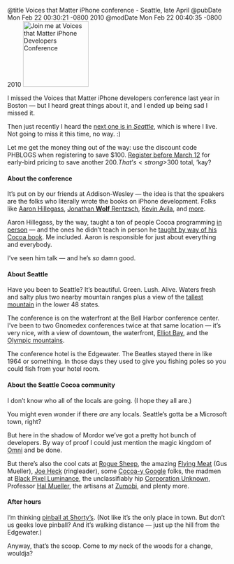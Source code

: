 @title Voices that Matter iPhone conference - Seattle, late April
@pubDate Mon Feb 22 00:30:21 -0800 2010
@modDate Mon Feb 22 00:40:35 -0800 2010
<a href="http://www.voicesthatmatter.com/iphone2010/"><img src="http://inessential.com/images/150x150JoinMeiPhoneVTM.jpg" height="150" width="150" alt="Join me at Voices that Matter iPhone Developers Conference" /></a>

I missed the Voices that Matter iPhone developers conference last year in Boston — but I heard great things about it, and I ended up being sad I missed it.

Then just recently I heard the <a href="http://www.voicesthatmatter.com/iphone2010/">next one is in <em>Seattle</em></a>, which is where I live. Not going to miss it this time, no way. :)

Let me get the money thing out of the way: use the discount code PHBLOGS when registering to save $100. <a href="http://www.voicesthatmatter.com/iphone2010/register.aspx">Register before March 12</a> for early-bird pricing to save another $200. That’s <strong>$300</strong> total, ’kay?

#### About the conference

It’s put on by our friends at Addison-Wesley — the idea is that the speakers are the folks who literally wrote the books on iPhone development. Folks like <a href="http://twitter.com/AaronHillegass">Aaron Hillegass</a>, <a href="http://twitter.com/rentzsch">Jonathan <strong>Wolf</strong> Rentzsch</a>, <a href="http://twitter.com/Eddienull">Kevin Avila</a>, and <a href="http://iphone2010.crowdvine.com/calendar">more</a>.

Aaron Hillegass, by the way, taught a ton of people Cocoa programming <a href="http://www.bignerdranch.com/">in person</a> — and the ones he didn’t teach in person he <a href="http://www.bignerdranch.com/book/cocoa®_programming_for_mac®_os_x_3rd_edition">taught by way of his Cocoa book</a>. Me included. Aaron is responsible for just about everything and everybody.

I’ve seen him talk — and he’s <em>so</em> damn good.

#### About Seattle

Have you been to Seattle? It’s beautiful. Green. Lush. Alive. Waters fresh and salty plus two nearby mountain ranges plus a view of the <a href="http://www.nps.gov/mora/">tallest mountain</a> in the lower 48 states.

The conference is on the waterfront at the Bell Harbor conference center. I’ve been to two Gnomedex conferences twice at that same location — it’s very nice, with a view of downtown, the waterfront, <a href="http://en.wikipedia.org/wiki/Elliott_Bay">Elliot Bay</a>, and the <a href="http://images.google.com/images?hl=en&source=hp&q=olympic+mountains&gbv=2&aq=0&oq=olympic+mount&aqi=g3g-sx1g1g-m1">Olympic mountains</a>.

The conference hotel is the Edgewater. The Beatles stayed there in like 1964 or something. In those days they used to give you fishing poles so you could fish from your hotel room.

#### About the Seattle Cocoa community

I don’t know who all of the locals are going. (I hope they all are.)

You might even wonder if there <em>are</em> any locals. Seattle’s gotta be a Microsoft town, right?

But here in the shadow of Mordor we’ve got a pretty hot bunch of developers. By way of proof I could just mention the magic kingdom of <a href="http://www.omnigroup.com/">Omni</a> and be done.

But there’s also the cool cats at <a href="http://www.roguesheep.com/">Rogue Sheep</a>, the amazing <a href="http://flyingmeat.com/">Flying Meat</a> (Gus Mueller), <a href="http://www.rhonabwy.com/wp/">Joe Heck</a> (ringleader), some <a href="http://www.google.com/profiles/gregrobbins">Cocoa-y Google</a> folks, the madmen at <a href="http://blackpixel.com/">Black Pixel Luminance</a>, the unclassifiably hip <a href="http://corporationunknown.com/blog/">Corporation Unknown</a>, Professor <a href="http://halmueller.wordpress.com/">Hal Mueller</a>, the artisans at <a href="http://zumobi.com/">Zumobi</a>, and plenty more.

#### After hours

I’m thinking <a href="http://www.shortydog.com/tour.html">pinball at Shorty’s</a>. (Not like it’s the only place in town. But don’t us geeks love pinball? And it’s walking distance — just up the hill from the Edgewater.)

Anyway, that’s the scoop. Come to <em>my</em> neck of the woods for a change, wouldja?
